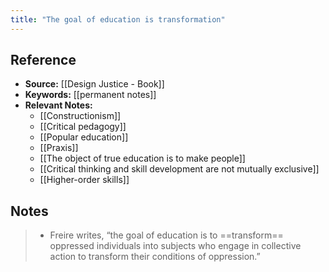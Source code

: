 ```yaml
---
title: "The goal of education is transformation"
---
```

## Reference
- **Source:** [[Design Justice - Book]]
- **Keywords:** [[permanent notes]]
- **Relevant Notes:** 
	- [[Constructionism]]
	- [[Critical pedagogy]]
	- [[Popular education]]
	- [[Praxis]]
	- [[The object of true education is to make people]]
	- [[Critical thinking and skill development are not mutually exclusive]]
	- [[Higher-order skills]]

## Notes
> - Freire writes, “the goal of education is to ==transform== oppressed individuals into subjects who engage in collective action to transform their conditions of oppression.”